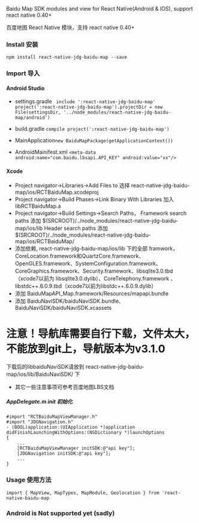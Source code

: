 
Baidu Map SDK modules and view for React Native(Android & IOS), support react native 0.40+

百度地图 React Native 模块，支持 react native 0.40+

### Install 安装
    npm install react-native-jdg-baidu-map --save
### Import 导入

#### Android Studio
- settings.gradle `
include ':react-native-jdg-baidu-map'
project(':react-native-jdg-baidu-map').projectDir = new File(settingsDir, '../node_modules/react-native-jdg-baidu-map/android')`

- build.gradle `compile project(':react-native-jdg-baidu-map')`

- MainApplication`new BaiduMapPackage(getApplicationContext())`
- AndroidMainifest.xml `<meta-data
            android:name="com.baidu.lbsapi.API_KEY" android:value="xx"/>`

#### Xcode
- Project navigator->Libraries->Add Files to 选择 react-native-jdg-baidu-map/ios/RCTBaiduMap.xcodeproj
- Project navigator->Build Phases->Link Binary With Libraries 加入 libRCTBaiduMap.a
- Project navigator->Build Settings->Search Paths， Framework search paths 添加 $(SRCROOT)/../node_modules/react-native-jdg-baidu-map/ios/lib
    Header search paths 添加 $(SRCROOT)/../node_modules/react-native-jdg-baidu-map/ios/RCTBaiduMap/
- 添加依赖, react-native-jdg-baidu-map/ios/lib 下的全部 framwork， CoreLocation.framework和QuartzCore.framework、OpenGLES.framework、SystemConfiguration.framework、CoreGraphics.framework、Security.framework、libsqlite3.0.tbd（xcode7以前为 libsqlite3.0.dylib）、CoreTelephony.framework 、libstdc++.6.0.9.tbd（xcode7以前为libstdc++.6.0.9.dylib）
- 添加 BaiduMapAPI_Map.framework/Resources/mapapi.bundle
- 添加 BaiduNaviSDK/baiduNaviSDK.bundle、BaiduNaviSDK/baiduNaviSDK.xcassets

# 注意！导航库需要自行下载，文件太大，不能放到git上，导航版本为v3.1.0
下载后的libbaiduNaviSDK请放到 react-native-jdg-baidu-map/ios/lib/BaiduNaviSDK/ 下

- 其它一些注意事项可参考百度地图LBS文档

##### AppDelegate.m init 初始化
    #import "RCTBaiduMapViewManager.h"
    #import "JDGNavigation.h"
    - (BOOL)application:(UIApplication *)application didFinishLaunchingWithOptions:(NSDictionary *)launchOptions
    {
        ...
        [RCTBaiduMapViewManager initSDK:@"api key"];
        [JDGNavigation initSDK:@"api key"];
        ...
    }

### Usage 使用方法

    import { MapView, MapTypes, MapModule, Geolocation } from 'react-native-baidu-map

### Android is Not supported yet (sadly)

